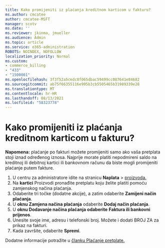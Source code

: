 ```yaml
---
title: Kako promijeniti iz plaćanja kreditnom karticom u fakturu?
ms.author: cmcatee
author: cmcatee-MSFT
manager: scotv
ms.date: ''
ms.reviewer: jkinma, jmueller
ms.audience: Admin
ms.topic: article
ms.service: o365-administration
ROBOTS: NOINDEX, NOFOLLOW
localization_priority: Normal
ms.custom:
- commerce_billing
- "433"
- "1500001"
ms.openlocfilehash: 3f3f52a5cedc8f065dbac59499cc087641e84682
ms.sourcegitcommit: ab75f66355116e995b3cb5505465b31989339e28
ms.translationtype: MT
ms.contentlocale: hr-HR
ms.lasthandoff: 08/13/2021
ms.locfileid: "58323778"
---
```

# <a name="how-do-i-change-from-credit-card-payments-to-invoice"></a>Kako promijeniti iz plaćanja kreditnom karticom u fakturu?

**Napomena:** plaćanje po fakturi možete promijeniti samo ako vaša pretplata stoji iznad određenog iznosa. Najprije morate platiti nepodmireni saldo na kreditnoj ili debitnoj kartici ili bankovnom računu da biste mogli promijeniti plaćanje putem fakture.

1. U centru za administratore idite na stranicu **Naplata**  >  [proizvoda.](https://go.microsoft.com/fwlink/p/?linkid=842054)
2. Na **kartici** Proizvodi pronađite pretplatu koju želite platiti pomoću zamjenskog načina plaćanja.
3. Odaberite tri točke (dodatne akcije), a zatim odaberite **Zamijeni način plaćanja**.
4. U **oknu Zamjena načina plaćanja** odaberite **Dodaj način plaćanja**.
5. U **oknu Dodavanje načina plaćanja odaberite** **Faktura ili bankovni prijenos**.
6. Unesite svoje ime, adresu i telefonski broj. Možete i dodati BROJ ZA za prikaz na fakturi.
7. Kada završite, odaberite **Spremi**.

Dodatne informacije potražite u [članku Plaćanje pretplate.](https://docs.microsoft.com/microsoft-365/commerce/billing-and-payments/pay-for-your-subscription)